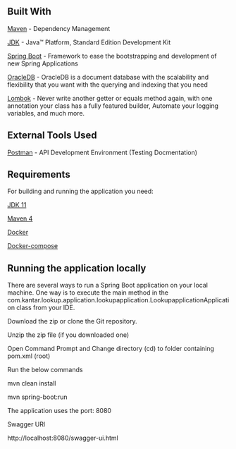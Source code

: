 Built With
----------

[Maven](https://maven.apache.org/) - Dependency Management

[JDK](https://www.oracle.com/java/technologies/javase/javase-jdk8-downloads.html) - Java™ Platform, Standard Edition Development Kit

[Spring Boot](https://spring.io/projects/spring-boot) - Framework to ease the bootstrapping and development of new Spring Applications

[OracleDB](http://oracledb.com/) - OracleDB is a document database with the scalability and flexibility that you want with the querying and indexing that you need

[Lombok](https://projectlombok.org/) - Never write another getter or equals method again, with one annotation your class has a fully featured builder, Automate your logging variables, and much more.

External Tools Used
-------------------

[Postman](https://www.postman.com/) - API Development Environment (Testing Docmentation)

Requirements
------------

For building and running the application you need:

[JDK 11](https://www.oracle.com/java/technologies/javase-downloads.html#JDK11)

[Maven 4](https://maven.apache.org/)

[Docker](https://www.docker.com/)

[Docker-compose](https://docs.docker.com/compose/)

Running the application locally
-------------------------------

There are several ways to run a Spring Boot application on your local machine. One way is to execute the main method in the com.kantar.lookup.application.lookupapplication.LookupapplicationApplication class from your IDE.

Download the zip or clone the Git repository.

Unzip the zip file (if you downloaded one)

Open Command Prompt and Change directory (cd) to folder containing pom.xml (root)

Run the below commands

mvn clean install

mvn spring-boot:run

The application uses the port: 8080

Swagger URl

http://localhost:8080/swagger-ui.html
